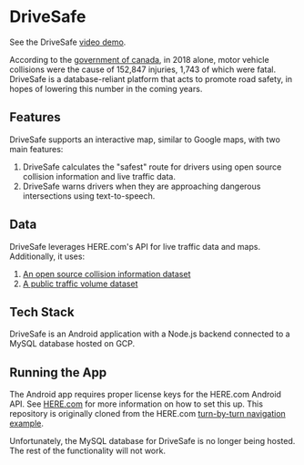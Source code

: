 # DriveSafe 
See the DriveSafe [video demo](https://www.youtube.com/watch?v=MB_7s3AYR5s).

According to the [government of canada](https://tc.canada.ca/en/road-transportation/motor-vehicle-safety/canadian-motor-vehicle-traffic-collision-statistics-2018), in 2018 alone, motor vehicle collisions were the cause of 152,847 injuries, 1,743 of which were fatal. DriveSafe is a database-reliant platform that acts to promote road safety, in hopes of lowering this number in the coming years. 

## Features 
DriveSafe supports an interactive map, similar to Google maps, with two main features: 
1. DriveSafe calculates the "safest" route for drivers using open source collision information and live traffic data. 
2. DriveSafe warns drivers when they are approaching dangerous intersections using text-to-speech. 

## Data 
DriveSafe leverages HERE.com's API for live traffic data and maps. Additionally, it uses: 
1. [An open source collision information dataset](https://public.tableau.com/profile/icbc#!/vizhome/LowerMainlandCrashes/LMDashboard)
2. [A public traffic volume dataset](https://opendata.vancouver.ca/explore/dataset/intersection-traffic-movement-counts/table/)

## Tech Stack 
DriveSafe is an Android application with a Node.js backend connected to a MySQL database hosted on GCP.

## Running the App 
The Android app requires proper license keys for the HERE.com Android API. See [HERE.com](https://developer.here.com/) for more information on how to set this up. This repository is originally cloned from the HERE.com [turn-by-turn navigation example](https://github.com/heremaps/here-android-sdk-examples/tree/master/turn-by-turn-navigation). 

Unfortunately, the MySQL database for DriveSafe is no longer being hosted. The rest of the functionality will not work. 
